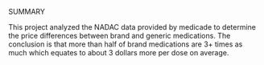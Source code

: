 SUMMARY

This project analyzed the NADAC data provided by medicade to determine the price differences between brand and generic medications.
The conclusion is that more than half of brand medications are 3+ times as much which equates to about 3 dollars more per dose on average.
